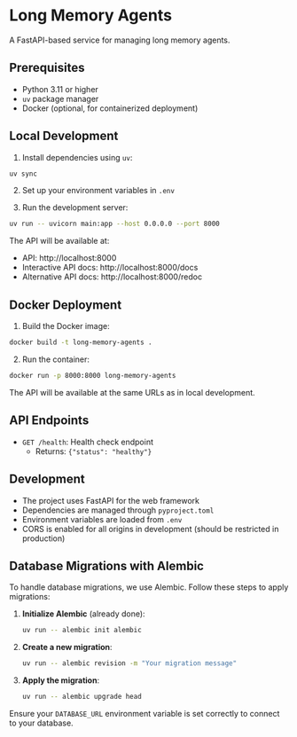 # Long Memory Agents

A FastAPI-based service for managing long memory agents.

## Prerequisites

- Python 3.11 or higher
- `uv` package manager
- Docker (optional, for containerized deployment)

## Local Development

1. Install dependencies using `uv`:

```bash
uv sync
```

2. Set up your environment variables in `.env`

3. Run the development server:

```bash
uv run -- uvicorn main:app --host 0.0.0.0 --port 8000
```

The API will be available at:

- API: http://localhost:8000
- Interactive API docs: http://localhost:8000/docs
- Alternative API docs: http://localhost:8000/redoc

## Docker Deployment

1. Build the Docker image:

```bash
docker build -t long-memory-agents .
```

2. Run the container:

```bash
docker run -p 8000:8000 long-memory-agents
```

The API will be available at the same URLs as in local development.

## API Endpoints

- `GET /health`: Health check endpoint
  - Returns: `{"status": "healthy"}`

## Development

- The project uses FastAPI for the web framework
- Dependencies are managed through `pyproject.toml`
- Environment variables are loaded from `.env`
- CORS is enabled for all origins in development (should be restricted in production)

## Database Migrations with Alembic

To handle database migrations, we use Alembic. Follow these steps to apply migrations:

1. **Initialize Alembic** (already done):

   ```bash
   uv run -- alembic init alembic
   ```

2. **Create a new migration**:

   ```bash
   uv run -- alembic revision -m "Your migration message"
   ```

3. **Apply the migration**:

   ```bash
   uv run -- alembic upgrade head
   ```

Ensure your `DATABASE_URL` environment variable is set correctly to connect to your database.
